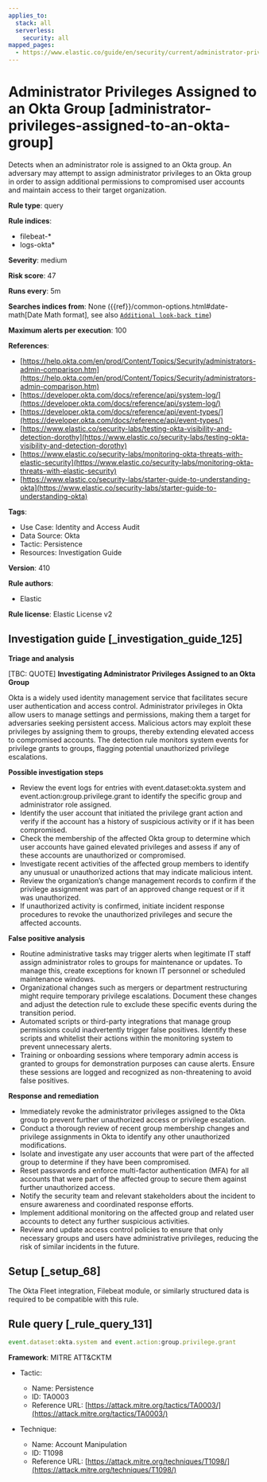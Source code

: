 ```yaml
---
applies_to:
  stack: all
  serverless:
    security: all
mapped_pages:
  - https://www.elastic.co/guide/en/security/current/administrator-privileges-assigned-to-an-okta-group.html
---
```


# Administrator Privileges Assigned to an Okta Group [administrator-privileges-assigned-to-an-okta-group]

Detects when an administrator role is assigned to an Okta group. An adversary may attempt to assign administrator privileges to an Okta group in order to assign additional permissions to compromised user accounts and maintain access to their target organization.

**Rule type**: query

**Rule indices**:

* filebeat-*
* logs-okta*

**Severity**: medium

**Risk score**: 47

**Runs every**: 5m

**Searches indices from**: None ({{ref}}/common-options.html#date-math[Date Math format], see also [`Additional look-back time`](docs-content://solutions/security/detect-and-alert/create-detection-rule.md#rule-schedule))

**Maximum alerts per execution**: 100

**References**:

* [https://help.okta.com/en/prod/Content/Topics/Security/administrators-admin-comparison.htm](https://help.okta.com/en/prod/Content/Topics/Security/administrators-admin-comparison.htm)
* [https://developer.okta.com/docs/reference/api/system-log/](https://developer.okta.com/docs/reference/api/system-log/)
* [https://developer.okta.com/docs/reference/api/event-types/](https://developer.okta.com/docs/reference/api/event-types/)
* [https://www.elastic.co/security-labs/testing-okta-visibility-and-detection-dorothy](https://www.elastic.co/security-labs/testing-okta-visibility-and-detection-dorothy)
* [https://www.elastic.co/security-labs/monitoring-okta-threats-with-elastic-security](https://www.elastic.co/security-labs/monitoring-okta-threats-with-elastic-security)
* [https://www.elastic.co/security-labs/starter-guide-to-understanding-okta](https://www.elastic.co/security-labs/starter-guide-to-understanding-okta)

**Tags**:

* Use Case: Identity and Access Audit
* Data Source: Okta
* Tactic: Persistence
* Resources: Investigation Guide

**Version**: 410

**Rule authors**:

* Elastic

**Rule license**: Elastic License v2

## Investigation guide [_investigation_guide_125]

**Triage and analysis**

[TBC: QUOTE]
**Investigating Administrator Privileges Assigned to an Okta Group**

Okta is a widely used identity management service that facilitates secure user authentication and access control. Administrator privileges in Okta allow users to manage settings and permissions, making them a target for adversaries seeking persistent access. Malicious actors may exploit these privileges by assigning them to groups, thereby extending elevated access to compromised accounts. The detection rule monitors system events for privilege grants to groups, flagging potential unauthorized privilege escalations.

**Possible investigation steps**

* Review the event logs for entries with event.dataset:okta.system and event.action:group.privilege.grant to identify the specific group and administrator role assigned.
* Identify the user account that initiated the privilege grant action and verify if the account has a history of suspicious activity or if it has been compromised.
* Check the membership of the affected Okta group to determine which user accounts have gained elevated privileges and assess if any of these accounts are unauthorized or compromised.
* Investigate recent activities of the affected group members to identify any unusual or unauthorized actions that may indicate malicious intent.
* Review the organization’s change management records to confirm if the privilege assignment was part of an approved change request or if it was unauthorized.
* If unauthorized activity is confirmed, initiate incident response procedures to revoke the unauthorized privileges and secure the affected accounts.

**False positive analysis**

* Routine administrative tasks may trigger alerts when legitimate IT staff assign administrator roles to groups for maintenance or updates. To manage this, create exceptions for known IT personnel or scheduled maintenance windows.
* Organizational changes such as mergers or department restructuring might require temporary privilege escalations. Document these changes and adjust the detection rule to exclude these specific events during the transition period.
* Automated scripts or third-party integrations that manage group permissions could inadvertently trigger false positives. Identify these scripts and whitelist their actions within the monitoring system to prevent unnecessary alerts.
* Training or onboarding sessions where temporary admin access is granted to groups for demonstration purposes can cause alerts. Ensure these sessions are logged and recognized as non-threatening to avoid false positives.

**Response and remediation**

* Immediately revoke the administrator privileges assigned to the Okta group to prevent further unauthorized access or privilege escalation.
* Conduct a thorough review of recent group membership changes and privilege assignments in Okta to identify any other unauthorized modifications.
* Isolate and investigate any user accounts that were part of the affected group to determine if they have been compromised.
* Reset passwords and enforce multi-factor authentication (MFA) for all accounts that were part of the affected group to secure them against further unauthorized access.
* Notify the security team and relevant stakeholders about the incident to ensure awareness and coordinated response efforts.
* Implement additional monitoring on the affected group and related user accounts to detect any further suspicious activities.
* Review and update access control policies to ensure that only necessary groups and users have administrative privileges, reducing the risk of similar incidents in the future.


## Setup [_setup_68]

The Okta Fleet integration, Filebeat module, or similarly structured data is required to be compatible with this rule.


## Rule query [_rule_query_131]

```js
event.dataset:okta.system and event.action:group.privilege.grant
```

**Framework**: MITRE ATT&CKTM

* Tactic:

    * Name: Persistence
    * ID: TA0003
    * Reference URL: [https://attack.mitre.org/tactics/TA0003/](https://attack.mitre.org/tactics/TA0003/)

* Technique:

    * Name: Account Manipulation
    * ID: T1098
    * Reference URL: [https://attack.mitre.org/techniques/T1098/](https://attack.mitre.org/techniques/T1098/)



